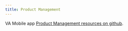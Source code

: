 ```yaml
---
title: Product Management
---
```


VA Mobile app [Product Management resources on github](https://github.com/department-of-veterans-affairs/va.gov-team/tree/master/products/va-mobile-app/product).